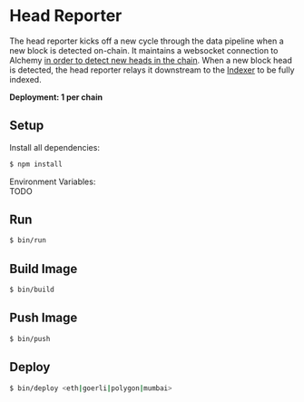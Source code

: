 # Head Reporter

The head reporter kicks off a new cycle through the data pipeline when a new block is detected on-chain. It maintains a websocket connection to Alchemy [in order to detect new heads in the chain](https://docs.alchemy.com/reference/newheads). When a new block head is detected, the head reporter relays it downstream to the [Indexer](/indexers/) to be fully indexed.

**Deployment: 1 per chain**

## Setup

Install all dependencies:
```bash
$ npm install
```

Environment Variables:<br>
TODO

## Run

```bash
$ bin/run
```

## Build Image

```bash
$ bin/build
```

## Push Image

```bash
$ bin/push
```

## Deploy

```bash
$ bin/deploy <eth|goerli|polygon|mumbai>
```